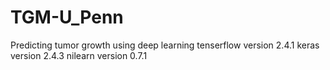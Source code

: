 # TGM-U_Penn
Predicting tumor growth using deep learning
tenserflow version 2.4.1
keras version 2.4.3
nilearn version 0.7.1


